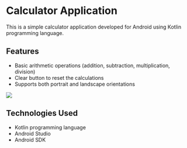 # Calculator Application

This is a simple calculator application developed for Android using Kotlin programming language.

## Features
- Basic arithmetic operations (addition, subtraction, multiplication, division)
- Clear button to reset the calculations
- Supports both portrait and landscape orientations

![](https://github.com/mona-baharlou/Calculator/blob/master/app/src/main/res/drawable/record.gif)


## Technologies Used
- Kotlin programming language
- Android Studio
- Android SDK




